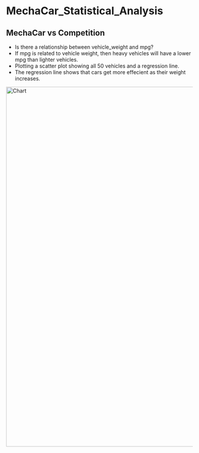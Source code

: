 # MechaCar_Statistical_Analysis
## MechaCar vs Competition
- Is there a relationship between vehicle_weight and mpg?
- If mpg is related to vehicle weight, then heavy vehicles will have a lower mpg than lighter vehicles.
- Plotting a scatter plot showing all 50 vehicles and a regression line.
- The regression line shows that cars get more effecient as their weight increases.

<img width="971" alt="Chart" src="https://user-images.githubusercontent.com/111014191/204445868-070a51db-570d-44f5-82e9-f86b26b0b737.png">
